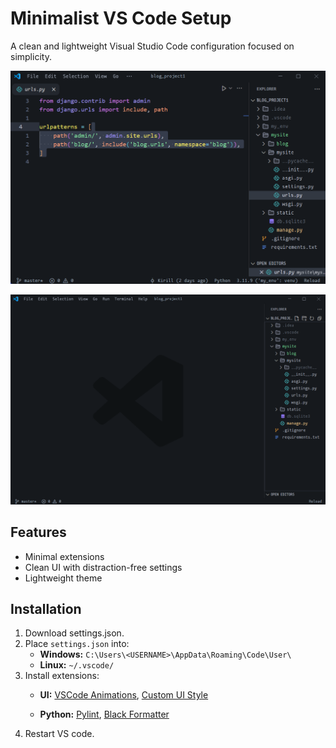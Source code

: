 # Minimalist VS Code Setup

A clean and lightweight Visual Studio Code configuration focused on simplicity.


![Minimalist VS Code Setup](https://github.com/0xAK-dev/Minimalist-VS-Code-Setup/blob/main/images/1.png?raw=true)

![Minimalist VS Code Setup](https://github.com/0xAK-dev/Minimalist-VS-Code-Setup/blob/main/images/2.png?raw=true)


## Features
- Minimal extensions
- Clean UI with distraction-free settings
- Lightweight theme

## Installation
1. Download settings.json.
2. Place `settings.json` into:
    - **Windows:** `C:\Users\<USERNAME>\AppData\Roaming\Code\User\`
    - **Linux:** `~/.vscode/`
3. Install  extensions:
    - **UI:** [VSCode Animations](https://marketplace.visualstudio.com/items?itemName=BrandonKirbyson.vscode-animations), [Custom UI Style](https://marketplace.visualstudio.com/items?itemName=subframe7536.custom-ui-style)

    - **Python:** [Pylint](https://marketplace.visualstudio.com/items?itemName=ms-python.pylint), [Black Formatter](https://marketplace.visualstudio.com/items?itemName=ms-python.black-formatter)
4. Restart VS code.

